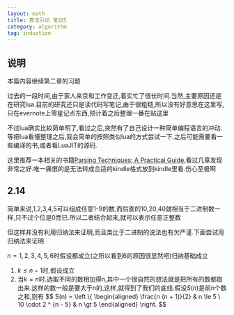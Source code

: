 ```yaml
---
layout: math
title: 算法引论 笔记5
category: algorithm
tag: induction
---
```


## 说明

本篇内容继续第二章的习题

过去的一段时间,由于家人来京和工作变迁,着实忙了很长时间.当然,主要原因还是在研究lua.目前的研究还只是读代码写笔记,由于很粗糙,所以没有好意思在这里写,只在evernote上零星记点东西,预计着之后整理一番在贴这里

不过lua确实比较简单明了,看过之后,突然有了自己设计一种简单编程语言的冲动.等把lua看懂整理之后,我会简单的按照类似lua的方式尝试一下.之后可能需要看一些编译的书,或者看LuaJIT的源码.

这里推荐一本相关的书籍[Parsing Techniques: A Practical Guide][parse guide],看过几章发现非常之好.唯一痛恨的是无法转成合适的kindle格式放到kindle里看.伤心至极啊

## 2.14

简单来说,1,2,3,4,5可以组成任意1-9的数,而后面的10,20,40就相当于二进制数一样,只不过个位是0而已.所以二者结合起来,就可以表示任意正整数

但这样并没有利用归纳法来证明,而且类比于二进制的说法也有欠严谨.下面尝试用归纳法来证明

$n = 1, 2, 3, 4, 5, 6$时假设都成立(之所以看到6的原因很显然吧)归纳基础成立

1. $k \le n - 1$时,假设成立
2. 当$k = n$时.选取不同的数相加得n,其中一个很自然的想法就是把所有的数都取出来.这样的数一般是要大于n的,这样,就得到了我们的底线.假设$S(n)$是前n个数之和,则有
$$
S(n) = 
\left
\\{
\begin{aligned}
\frac{n (n + 1)}{2} & n \le 5 \\
10 \cdot 2 ^ {n  - 5} & n \gt 5
\end{aligned}
\right.
$$










































[parse guide]: http://www.amazon.com/Parsing-Techniques-Practical-Monographs-ebook/dp/B0017AMLL8/ref=zg_bs_271581011_3
